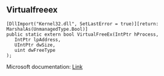 ## Virtualfreeex

```
[DllImport("Kernel32.dll", SetLastError = true)][return: MarshalAs(UnmanagedType.Bool)]
public static extern bool VirtualFreeEx(IntPtr hProcess,
   IntPtr lpAddress,
   UIntPtr dwSize,
   uint dwFreeType
);
```

Microsoft documentation: [Link](https://docs.microsoft.com/en-us/windows/win32/api/memoryapi/nf-memoryapi-virtualfreeex)
